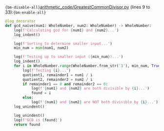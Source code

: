 `{bm-disable-all}`[arithmetic_code/GreatestCommonDivisor.py](arithmetic_code/GreatestCommonDivisor.py) (lines 9 to 33):`{bm-enable-all}`

```python
@log_decorator
def gcd_naive(num1: WholeNumber, num2: WholeNumber) -> WholeNumber:
    log(f'Calculating gcd for {num1} and {num2}...')
    log_indent()

    log(f'Sorting to determine smaller input...')
    min_num = min(num1, num2)

    log(f'Testing up to smaller input ({min_num})...')
    log_indent()
    for i in WholeNumber.range(WholeNumber.from_str('1'), min_num, True):
        log(f'Testing {i}...')
        quotient1, remainder1 = num1 / i
        quotient2, remainder2 = num2 / i
        if remainder1 == 0 and remainder2 == 0:
            log(f'{num1} and {num2} are both divisible by {i}...')
            found = i
        else:
            log(f'{num1} and {num2} are NOT both divisible by {i}...')
    log_unindent()

    log_unindent()
    log(f'GCD is {found}')
    return found
```